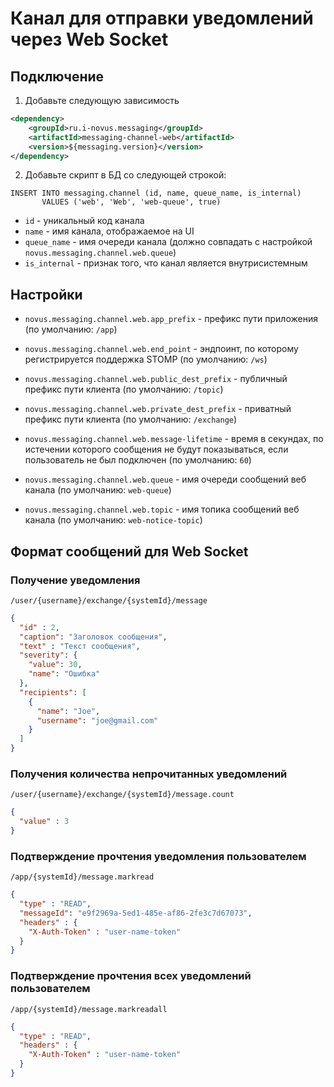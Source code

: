 # Канал для отправки уведомлений через Web Socket

## Подключение
1. Добавьте следующую зависимость
```xml
<dependency>
    <groupId>ru.i-novus.messaging</groupId>
    <artifactId>messaging-channel-web</artifactId>
    <version>${messaging.version}</version>
</dependency>
```
2. Добавьте скрипт в БД со следующей строкой:
```roomsql
INSERT INTO messaging.channel (id, name, queue_name, is_internal) 
       VALUES ('web', 'Web', 'web-queue', true)
```
- `id` - уникальный код канала
- `name` - имя канала, отображаемое на UI
- `queue_name` - имя очереди канала (должно совпадать с настройкой `novus.messaging.channel.web.queue`)
- `is_internal` - признак того, что канал является внутрисистемным 

## Настройки
- `novus.messaging.channel.web.app_prefix` - префикс пути приложения 
(по умолчанию: `/app`)

- `novus.messaging.channel.web.end_point` - эндпоинт, по которому регистрируется поддержка STOMP 
(по умолчанию: `/ws`)

- `novus.messaging.channel.web.public_dest_prefix` - публичный префикс пути клиента 
(по умолчанию: `/topic`)

- `novus.messaging.channel.web.private_dest_prefix` - приватный префикс пути клиента 
(по умолчанию: `/exchange`)

- `novus.messaging.channel.web.message-lifetime` - время в секундах, по истечении которого
сообщения не будут показываться, если пользователь не был подключен (по умолчанию: `60`)

- `novus.messaging.channel.web.queue` - имя очереди сообщений веб канала (по умолчанию: `web-queue`)

- `novus.messaging.channel.web.topic` - имя топика сообщений веб канала (по умолчанию: `web-notice-topic`)

## Формат сообщений для Web Socket

### Получение уведомления
`/user/{username}/exchange/{systemId}/message`
```json
{
  "id" : 2,
  "caption": "Заголовок сообщения",
  "text" : "Текст сообщения",
  "severity": {
    "value": 30,
    "name": "Ошибка"
  },
  "recipients": [
    {
      "name": "Joe",
      "username": "joe@gmail.com"
    }
  ]
}
```

### Получения количества непрочитанных уведомлений
`/user/{username}/exchange/{systemId}/message.count`
```json
{
  "value" : 3
}
```

### Подтверждение прочтения уведомления пользователем
`/app/{systemId}/message.markread`
```json
{ 
  "type" : "READ",
  "messageId": "e9f2969a-5ed1-485e-af86-2fe3c7d67073",
  "headers" : { 
    "X-Auth-Token" : "user-name-token"
  }
}
```

### Подтверждение прочтения всех уведомлений пользователем
`/app/{systemId}/message.markreadall`
```json
{ 
  "type" : "READ",
  "headers" : { 
    "X-Auth-Token" : "user-name-token"
  }
}
```